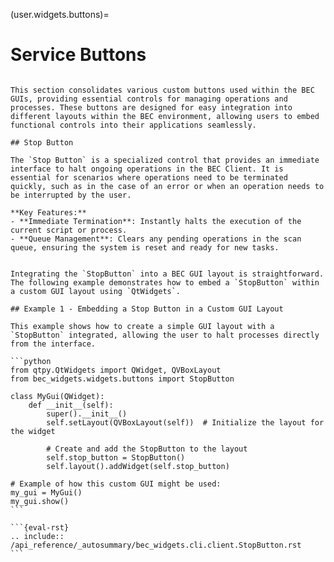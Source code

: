 (user.widgets.buttons)=

# Service Buttons

````{tab} Overview

This section consolidates various custom buttons used within the BEC GUIs, providing essential controls for managing operations and processes. These buttons are designed for easy integration into different layouts within the BEC environment, allowing users to embed functional controls into their applications seamlessly.

## Stop Button

The `Stop Button` is a specialized control that provides an immediate interface to halt ongoing operations in the BEC Client. It is essential for scenarios where operations need to be terminated quickly, such as in the case of an error or when an operation needs to be interrupted by the user.

**Key Features:**
- **Immediate Termination**: Instantly halts the execution of the current script or process.
- **Queue Management**: Clears any pending operations in the scan queue, ensuring the system is reset and ready for new tasks.

````

````{tab} Examples

Integrating the `StopButton` into a BEC GUI layout is straightforward. The following example demonstrates how to embed a `StopButton` within a custom GUI layout using `QtWidgets`.

## Example 1 - Embedding a Stop Button in a Custom GUI Layout

This example shows how to create a simple GUI layout with a `StopButton` integrated, allowing the user to halt processes directly from the interface.

```python
from qtpy.QtWidgets import QWidget, QVBoxLayout
from bec_widgets.widgets.buttons import StopButton

class MyGui(QWidget):
    def __init__(self):
        super().__init__()
        self.setLayout(QVBoxLayout(self))  # Initialize the layout for the widget

        # Create and add the StopButton to the layout
        self.stop_button = StopButton()
        self.layout().addWidget(self.stop_button)

# Example of how this custom GUI might be used:
my_gui = MyGui()
my_gui.show()
```
````

````{tab} API
```{eval-rst} 
.. include:: /api_reference/_autosummary/bec_widgets.cli.client.StopButton.rst
```
````